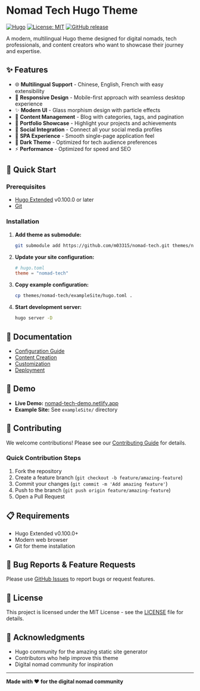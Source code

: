 # Nomad Tech Hugo Theme

[![Hugo](https://img.shields.io/badge/Hugo-0.100+-blue.svg)](https://gohugo.io)
[![License: MIT](https://img.shields.io/badge/License-MIT-yellow.svg)](https://opensource.org/licenses/MIT)
[![GitHub release](https://img.shields.io/github/release/m03315/nomad-tech.svg)](https://github.com/m03315/nomad-tech/releases)

A modern, multilingual Hugo theme designed for digital nomads, tech professionals, and content creators who want to showcase their journey and expertise.

## ✨ Features

- 🌐 **Multilingual Support** - Chinese, English, French with easy extensibility
- 📱 **Responsive Design** - Mobile-first approach with seamless desktop experience
- ✨ **Modern UI** - Glass morphism design with particle effects
- 📝 **Content Management** - Blog with categories, tags, and pagination
- 💼 **Portfolio Showcase** - Highlight your projects and achievements
- 🔗 **Social Integration** - Connect all your social media profiles
- 🎨 **SPA Experience** - Smooth single-page application feel
- 🌙 **Dark Theme** - Optimized for tech audience preferences
- ⚡ **Performance** - Optimized for speed and SEO

## 🚀 Quick Start

### Prerequisites

- [Hugo Extended](https://gohugo.io/getting-started/installing/) v0.100.0 or later
- [Git](https://git-scm.com/)

### Installation

1. **Add theme as submodule:**
   ```bash
   git submodule add https://github.com/m03315/nomad-tech.git themes/nomad-tech
   ```

2. **Update your site configuration:**
   ```toml
   # hugo.toml
   theme = "nomad-tech"
   ```

3. **Copy example configuration:**
   ```bash
   cp themes/nomad-tech/exampleSite/hugo.toml .
   ```

4. **Start development server:**
   ```bash
   hugo server -D
   ```

## 📖 Documentation

- [Configuration Guide](docs/configuration.md)
- [Content Creation](docs/content.md)
- [Customization](docs/customization.md)
- [Deployment](docs/deployment.md)

## 🎯 Demo

- **Live Demo:** [nomad-tech-demo.netlify.app](https://nomad-tech-demo.netlify.app)
- **Example Site:** See `exampleSite/` directory

## 🤝 Contributing

We welcome contributions! Please see our [Contributing Guide](CONTRIBUTING.md) for details.

### Quick Contribution Steps

1. Fork the repository
2. Create a feature branch (`git checkout -b feature/amazing-feature`)
3. Commit your changes (`git commit -m 'Add amazing feature'`)
4. Push to the branch (`git push origin feature/amazing-feature`)
5. Open a Pull Request

## 📋 Requirements

- Hugo Extended v0.100.0+
- Modern web browser
- Git for theme installation

## 🐛 Bug Reports & Feature Requests

Please use [GitHub Issues](https://github.com/m03315/nomad-tech/issues) to report bugs or request features.

## 📄 License

This project is licensed under the MIT License - see the [LICENSE](LICENSE) file for details.

## 🙏 Acknowledgments

- Hugo community for the amazing static site generator
- Contributors who help improve this theme
- Digital nomad community for inspiration

---

**Made with ❤️ for the digital nomad community**